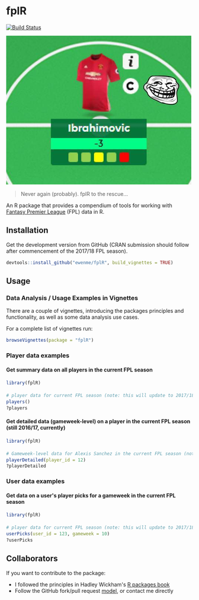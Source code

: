 
fplR
====

[![Build Status](https://travis-ci.org/ewenme/fplR.png)](https://travis-ci.org/ewenme/fplR)

![](Qul9n6x.jpg)

> Never again (probably). fplR to the rescue...

An R package that provides a compendium of tools for working with [Fantasy Premier League](https://fantasy.premierleague.com) (FPL) data in R.

Installation
------------

Get the development version from GitHub (CRAN submission should follow after commencement of the 2017/18 FPL season).

``` r
devtools::install_github("ewenme/fplR", build_vignettes = TRUE)
```

Usage
-----

### Data Analysis / Usage Examples in Vignettes

There are a couple of vignettes, introducing the packages principles and functionality, as well as some data analysis use cases.

For a complete list of vignettes run:

``` r
browseVignettes(package = "fplR")
```

### Player data examples

#### Get summary data on all players in the current FPL season

``` r
library(fplR)

# player data for current FPL season (note: this will update to 2017/18 season once underway):
players()
?players
```

#### Get detailed data (gameweek-level) on a player in the current FPL season (still 2016/17, currently)

``` r
library(fplR)

# Gameweek-level data for Alexis Sanchez in the current FPL season (note: this will update to 2017/18 season once underway):
playerDetailed(player_id = 12)
?playerDetailed
```

### User data examples

#### Get data on a user's player picks for a gameweek in the current FPL season

``` r
library(fplR)

# player data for current FPL season (note: this will update to 2017/18 season once underway):
userPicks(user_id = 123, gameweek = 10)
?userPicks
```

Collaborators
-------------

If you want to contribute to the package:

-   I followed the principles in Hadley Wickham's [R packages book](http://r-pkgs.had.co.nz/)
-   Follow the GitHub fork/pull request [model](https://guides.github.com/introduction/flow/), or contact me directly
